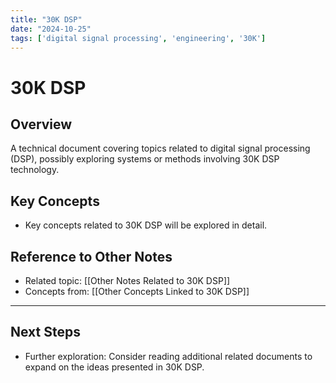```yaml
---
title: "30K DSP"
date: "2024-10-25"
tags: ['digital signal processing', 'engineering', '30K']
---
```


# 30K DSP

## Overview

A technical document covering topics related to digital signal processing (DSP), possibly exploring systems or methods involving 30K DSP technology.

## Key Concepts

- Key concepts related to 30K DSP will be explored in detail.
  
## Reference to Other Notes

- Related topic: [[Other Notes Related to 30K DSP]]
- Concepts from: [[Other Concepts Linked to 30K DSP]]
---

## Next Steps

- Further exploration: Consider reading additional related documents to expand on the ideas presented in 30K DSP.
